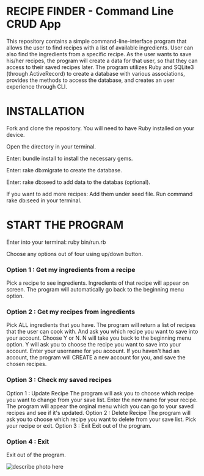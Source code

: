 # RECIPE FINDER - Command Line CRUD App

This repository contains a simple command-line-interface program that allows the user to find recipes with a list of available ingredients. User can also find the ingredients from a specific recipe. As the user wants to save his/her recipes, the program will create a data for that user, so that they can access to their saved recipes later. The program utilizes Ruby and SQLite3 (through ActiveRecord) to create a database with various associations, provides the methods to access the database, and creates an user experience through CLI.

# INSTALLATION

Fork and clone the repository. You will need to have Ruby installed on your device.

Open the directory in your terminal.

Enter: bundle install to install the necessary gems.

Enter: rake db:migrate to create the database.

Enter: rake db:seed to add data to the databas (optional).

If you want to add more recipes:
Add them under seed file.
Run command rake db:seed in your terminal.

# START THE PROGRAM

Enter into your terminal: ruby bin/run.rb

Choose any options out of four using up/down button.

### Option 1 : Get my ingredients from a recipe

 Pick a recipe to see ingredients.
 Ingredients of that recipe will appear on screen.
 The program will automatically go back to the beginning menu option.

### Option 2 : Get my recipes from ingredients
 Pick ALL ingredients that you have.
 The program will return a list of recipes that the user can cook with.
 And ask you which recipe you want to save into your account. Choose Y or N.
 N will take you back to the beginning menu option.
 Y will ask you to choose the recipe you want to save into your account.
 Enter your username for you account.
 If you haven't had an account, the program will CREATE a new account for you, and save the chosen recipes.

### Option 3 : Check my saved recipes
Option 1 : Update Recipe
 The program will ask you to choose which recipe you want to change from your save list.
 Enter the new name for your recipe.
 The program will appear the orginal menu which you can go to your saved recipes and see if it's updated.
Option 2 : Delete Recipe
 The program will ask you to choose which recipe you want to delete from your save list.
 Pick your recipe or exit.
Option 3 : Exit
 Exit out of the program.

### Option 4 : Exit
Exit out of the program.



![describe photo here](url)
